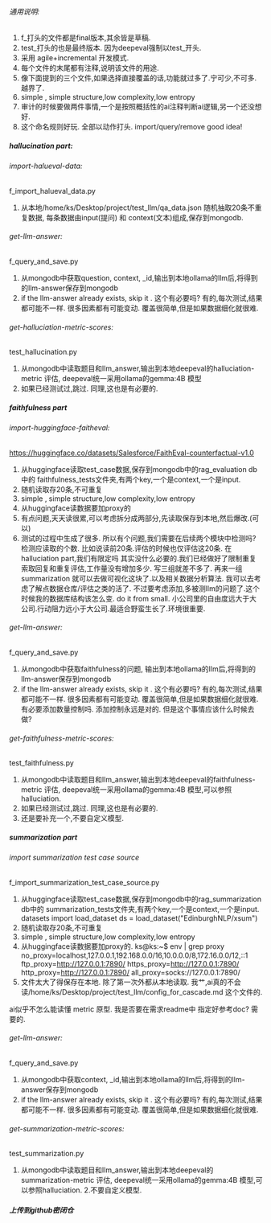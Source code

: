 
###### 通用说明:
1. f_打头的文件都是final版本,其余皆是草稿.
2. test_打头的也是最终版本. 因为deepeval强制以test_开头.
3. 采用 agile+incremental 开发模式.
4. 每个文件的末尾都有注释,说明该文件的用途.
5. 像下面提到的三个文件,如果选择直接覆盖的话,功能就过多了.宁可少,不可多. 越界了. 
6. simple , simple structure,low complexity,low entropy
7. 审计的时候要做两件事情,一个是按照概括性的ai注释判断ai逻辑,另一个还没想好.
8. 这个命名规则好玩. 全部以动作打头. import/query/remove  good idea!

##### hallucination part:


###### import-halueval-data:
 f_import_halueval_data.py
1. 从本地/home/ks/Desktop/project/test_llm/qa_data.json 随机抽取20条不重复数据, 每条数据由input(提问) 和 context(文本)组成,保存到mongodb.



###### get-llm-answer:
 f_query_and_save.py
1. 从mongodb中获取question, context, _id,输出到本地ollama的llm后,将得到的llm-answer保存到mongodb  
2.  if the llm-answer already exists, skip it . 这个有必要吗? 有的,每次测试,结果都可能不一样. 很多因素都有可能变动. 覆盖很简单,但是如果数据细化就很难.


###### get-halluciation-metric-scores:
test_hallucination.py
1. 从mongodb中读取题目和llm_answer,输出到本地deepeval的halluciation-metric 评估, deepeval统一采用ollama的gemma:4B 模型
2. 如果已经测试过,跳过.  同理,这也是有必要的. 


 

##### faithfulness part


###### import-huggingface-faitheval:
https://huggingface.co/datasets/Salesforce/FaithEval-counterfactual-v1.0
1. 从huggingface读取test_case数据,保存到mongodb中的rag_evaluation db中的 faithfulness_tests文件夹,有两个key,一个是context,一个是input. 
2. 随机读取存20条,不可重复 
3. simple , simple structure,low complexity,low entropy
4. 从huggingface读数据要加proxy的
5. 有点问题,天天读很累,可以考虑拆分成两部分,先读取保存到本地,然后爆改.(可以)
6. 测试的过程中生成了很多.
所以有个问题,我们需要在后续两个模块中检测吗? 检测应读取的个数. 比如说读前20条.评估的时候也仅评估这20条.
在halluciation part,我们有限定吗
其实没什么必要的.我们已经做好了限制重复索取回复和重复评估,工作量没有增加多少. 
写三组就差不多了. 再来一组summarization 就可以去做可视化这块了.以及相关数据分析算法. 我可以去考虑了解点数据仓库/评估之类的活了. 
不过要考虑添加,多被测llm的问题了.这个时候我的数据库结构该怎么变.
do it from small. 
小公司里的自由度远大于大公司.行动阻力远小于大公司.最适合野蛮生长了.环境很重要. 

###### get-llm-answer:
 f_query_and_save.py
1. 从mongodb中获取faithfulness的问题, 输出到本地ollama的llm后,将得到的llm-answer保存到mongodb  
2.  if the llm-answer already exists, skip it . 
这个有必要吗? 有的,每次测试,结果都可能不一样. 很多因素都有可能变动. 覆盖很简单,但是如果数据细化就很难.
有必要添加数量控制吗. 添加控制永远是对的.  但是这个事情应该什么时候去做?

###### get-faithfulness-metric-scores:
test_faithfulness.py
1. 从mongodb中读取题目和llm_answer,输出到本地deepeval的faithfulness-metric 评估, deepeval统一采用ollama的gemma:4B 模型,可以参照halluciation.
2. 如果已经测试过,跳过.  同理,这也是有必要的. 
3. 还是要补充一个,不要自定义模型. 


##### summarization part


###### import summarization test case source
f_import_summarization_test_case_source.py
1. 从huggingface读取test_case数据,保存到mongodb中的rag_summarization db中的 summarization_tests文件夹,有两个key,一个是context,一个是input.    datasets import load_dataset  ds = load_dataset("EdinburghNLP/xsum")
2. 随机读取存20条,不可重复 
3. simple , simple structure,low complexity,low entropy
4. 从huggingface读数据要加proxy的. ks@ks:~$ env | grep proxy
no_proxy=localhost,127.0.0.1,192.168.0.0/16,10.0.0.0/8,172.16.0.0/12,::1
ftp_proxy=http://127.0.0.1:7890/
https_proxy=http://127.0.0.1:7890/
http_proxy=http://127.0.0.1:7890/
all_proxy=socks://127.0.0.1:7890/
6. 文件太大了得保存在本地. 除了第一次外都从本地读取. 
我艹,ai真的不会读/home/ks/Desktop/project/test_llm/config_for_cascade.md 这个文件的. 

ai似乎不怎么能读懂 metric 原型. 我是否要在需求readme中 指定好参考doc?  需要的. 



###### get-llm-answer:
 f_query_and_save.py
1. 从mongodb中获取context, _id,输出到本地ollama的llm后,将得到的llm-answer保存到mongodb  
2.  if the llm-answer already exists, skip it . 这个有必要吗? 有的,每次测试,结果都可能不一样. 很多因素都有可能变动. 覆盖很简单,但是如果数据细化就很难.


###### get-summarization-metric-scores:
test_summarization.py
1. 从mongodb中读取题目和llm_answer,输出到本地deepeval的summarization-metric 评估, deepeval统一采用ollama的gemma:4B 模型,可以参照halluciation. 2.不要自定义模型.




##### 上传到github密闭仓
